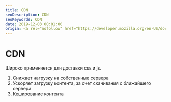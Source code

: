 ```yaml
---
title: CDN
seoDescription: CDN
seoKeywords: CDN
date: 2019-12-03 00:01:00
origin: <a rel="nofollow" href="https://developer.mozilla.org/en-US/docs/Glossary/CDN" target="_blank">MDN</a>
---
```

# CDN

Широко применяется для доставки css и js. 

1) Снижает нагрузку на собственные сервера
2) Ускоряет загрузку контента, за счет скачивания с ближайшего сервера
3) Кеширование контента